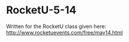 RocketU-5-14
============
Written for the RocketU class given here: http://www.rocketuevents.com/free/may14.html